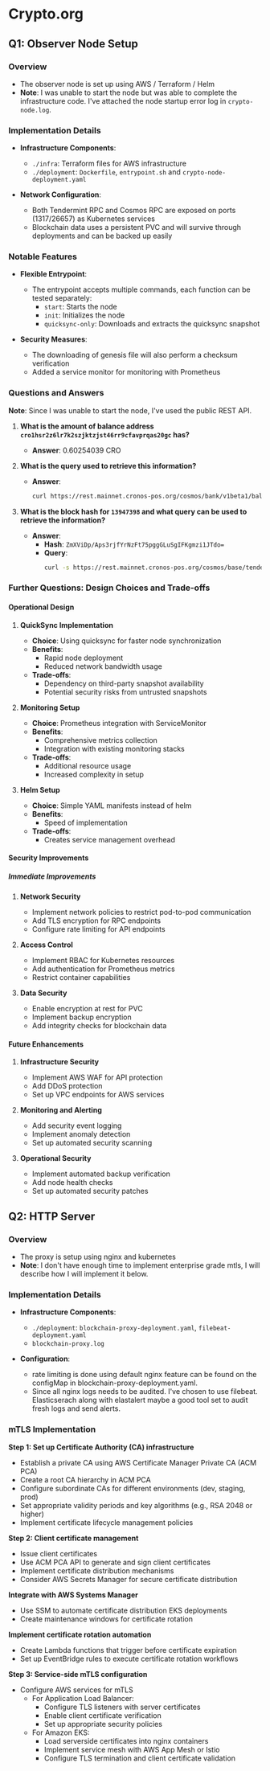 # Crypto.org

## Q1: Observer Node Setup

### Overview
- The observer node is set up using AWS / Terraform / Helm
- **Note**: I was unable to start the node but was able to complete the infrastructure code. I've attached the node startup error log in `crypto-node.log`.

### Implementation Details
- **Infrastructure Components**:
  - `./infra`: Terraform files for AWS infrastructure
  - `./deployment`: `Dockerfile`, `entrypoint.sh` and `crypto-node-deployment.yaml`

- **Network Configuration**:
  - Both Tendermint RPC and Cosmos RPC are exposed on ports (1317/26657) as Kubernetes services
  - Blockchain data uses a persistent PVC and will survive through deployments and can be backed up easily

### Notable Features
- **Flexible Entrypoint**:
  - The entrypoint accepts multiple commands, each function can be tested separately:
    - `start`: Starts the node
    - `init`: Initializes the node
    - `quicksync-only`: Downloads and extracts the quicksync snapshot

- **Security Measures**:
  - The downloading of genesis file will also perform a checksum verification
  - Added a service monitor for monitoring with Prometheus

### Questions and Answers
**Note**: Since I was unable to start the node, I've used the public REST API.

1. **What is the amount of balance address `cro1hsr2z6lr7k2szjktzjst46rr9cfavprqas20gc` has?**
   - **Answer**: 0.60254039 CRO

2. **What is the query used to retrieve this information?**
   - **Answer**:
     ```bash
     curl https://rest.mainnet.cronos-pos.org/cosmos/bank/v1beta1/balances/cro1hsr2z6lr7k2szjktzjst46rr9cfavprqas20gc
     ```

3. **What is the block hash for `13947398` and what query can be used to retrieve the information?**
   - **Answer**:
     - **Hash**: `ZmXViDp/Aps3rjfYrNzFt75pggGLuSgIFKgmzi1JTdo=`
     - **Query**:
       ```bash
       curl -s https://rest.mainnet.cronos-pos.org/cosmos/base/tendermint/v1beta1/blocks/13947398 | jq -r '.block_id.hash'
       ```

### Further Questions: Design Choices and Trade-offs

#### Operational Design
1. **QuickSync Implementation**
   - **Choice**: Using quicksync for faster node synchronization
   - **Benefits**:
     - Rapid node deployment
     - Reduced network bandwidth usage
   - **Trade-offs**:
     - Dependency on third-party snapshot availability
     - Potential security risks from untrusted snapshots

2. **Monitoring Setup**
   - **Choice**: Prometheus integration with ServiceMonitor
   - **Benefits**:
     - Comprehensive metrics collection
     - Integration with existing monitoring stacks
   - **Trade-offs**:
     - Additional resource usage
     - Increased complexity in setup

2. **Helm Setup**
   - **Choice**: Simple YAML manifests instead of helm
   - **Benefits**:
     - Speed of implementation
   - **Trade-offs**:
     - Creates service management overhead

#### Security Improvements

##### Immediate Improvements
1. **Network Security**
   - Implement network policies to restrict pod-to-pod communication
   - Add TLS encryption for RPC endpoints
   - Configure rate limiting for API endpoints

2. **Access Control**
   - Implement RBAC for Kubernetes resources
   - Add authentication for Prometheus metrics
   - Restrict container capabilities

3. **Data Security**
   - Enable encryption at rest for PVC
   - Implement backup encryption
   - Add integrity checks for blockchain data

#### Future Enhancements
1. **Infrastructure Security**
   - Implement AWS WAF for API protection
   - Add DDoS protection
   - Set up VPC endpoints for AWS services

2. **Monitoring and Alerting**
   - Add security event logging
   - Implement anomaly detection
   - Set up automated security scanning

3. **Operational Security**
   - Implement automated backup verification
   - Add node health checks
   - Set up automated security patches


## Q2: HTTP Server

### Overview
- The proxy is setup using nginx and kubernetes
- **Note**: I don't have enough time to implement enterprise grade mtls, I will describe how I will implement it below.

### Implementation Details
- **Infrastructure Components**:
  - `./deployment`: `blockchain-proxy-deployment.yaml`, `filebeat-deployment.yaml`
  - `blockchain-proxy.log`

- **Configuration**:
  - rate limiting is done using default nginx feature can be found on the configMap in blockchain-proxy-deployment.yaml.
  - Since all nginx logs needs to be audited. I've chosen to use filebeat. Elasticserach along with elastalert maybe a good tool set to audit fresh logs and send alerts.

### mTLS Implementation

**Step 1: Set up Certificate Authority (CA) infrastructure**
- Establish a private CA using AWS Certificate Manager Private CA (ACM PCA)
- Create a root CA hierarchy in ACM PCA
- Configure subordinate CAs for different environments (dev, staging, prod)
- Set appropriate validity periods and key algorithms (e.g., RSA 2048 or higher)
- Implement certificate lifecycle management policies

**Step 2: Client certificate management**
- Issue client certificates
- Use ACM PCA API to generate and sign client certificates
- Implement certificate distribution mechanisms
- Consider AWS Secrets Manager for secure certificate distribution

**Integrate with AWS Systems Manager**
- Use SSM to automate certificate distribution EKS deployments
- Create maintenance windows for certificate rotation

**Implement certificate rotation automation**
- Create Lambda functions that trigger before certificate expiration
- Set up EventBridge rules to execute certificate rotation workflows

**Step 3: Service-side mTLS configuration**
- Configure AWS services for mTLS
  - For Application Load Balancer:
    - Configure TLS listeners with server certificates
    - Enable client certificate verification
    - Set up appropriate security policies
  - For Amazon EKS:
    - Load serverside certificates into nginx containers
    - Implement service mesh with AWS App Mesh or Istio
    - Configure TLS termination and client certificate validation

